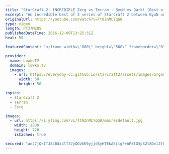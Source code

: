 ```yaml
---
title: "StarCraft 2: INCREDIBLE Zerg vs Terran - ByuN vs Dark! (Best of 3)"
excerpt: "An incredible best of 3 series of StarCraft 2 between ByuN and Dark. Subscribe for more videos: http://lowko.tv/youtube More StarCraft 2 Casts: https://goo.gl/fi5EXG  ByuN and Dark are arguably the best two players in StarCraft 2. They're well known to be the best in their respective races, and whenever"
originalUrl: https://youtube.com/watch?v=Tt9ZnMLYqG8
type: video
length: PT37M28S
publishedDateTime: 2016-12-09T13:25:31Z
heat: 50

featuredContent: "<iframe width=\"800\" height=\"500\" frameborder=\"0\" src=\"https://www.youtube.com/embed/Tt9ZnMLYqG8\" allow=\"accelerometer; autoplay; encrypted-media; gyroscope; picture-in-picture\" allowfullscreen></iframe>"

provider:
  name: LowkoTV
  domain: lowko.tv
  images:
    - url: https://everyday-cc.github.io/starcraft2/assets/images/organizations/lowko.tv-50x50.jpg
      width: 50
      height: 50

topics:
  - StarCraft 2
  - Terran
  - Zerg

images:
  - url: https://i.ytimg.com/vi/Tt9ZnMLYqG8/maxresdefault.jpg
    width: 1280
    height: 720
    isCached: true

secured: "anJ7jQkITJ84B4x4lT37yOOVbK9yjjdSyHTEkAEilgF+AP8lGSpS2t8Dxl2fUDKBhC1x3oa/aJjZUZxSuhVGSivZ0Xb6n34yJMlZMo/jW5S0lB/3w7r1EYzyBoVlmgNji9qTJfjkjztwJjZQ382kCFWxIg3HLWYvEyAUw4/zUWU2ucC+q47fIM3nt3Nn2U1b9ILP+RZTAio1xkGns4ju4DxMxKwNaR5XPv/3lwt/h+hZ427H4pgy0jFIQNm3ilOSZnaZ2TEp7JO/V9D5n29XbFxa/VDQKgabDGI/eYaByd8lz77VNBpc2QS8GkCyAwjUQHUPZ8VAEnnHjBvAgqkpGn3O4VsqLdAVbCsXINrSLQxvxz94v5ZyuyxKbXrZWb2GGD25dqD30PWukUTnWmlnPlnfMUZh7ZCTwixgehLb0K9AelvyLOoVPXrbovOdpw1Q;QmsCNpUPfLbZKq6yUIHhwA=="
---
```


